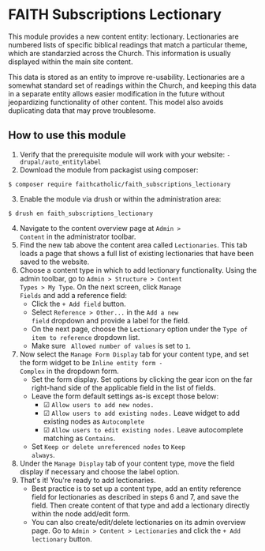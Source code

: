 # FAITH Subscriptions Lectionary

This module provides a new content entity: lectionary. Lectionaries are numbered lists of specific biblical readings that match a particular theme, which are standarzied across the Church. This information is usually displayed within the main site content.

This data is stored as an entity to improve re-usability. Lectionaries are a somewhat standard set of readings within the Church, and keeping this data in a separate entity allows easier modification in the future without jeopardizing functionality of other content. This model also avoids duplicating data that may prove troublesome.

## How to use this module

1. Verify that the prerequisite module will work with your website:
<code>- drupal/auto_entitylabel</code>
2. Download the module from packagist using composer:
<pre><code>$ composer require faithcatholic/faith_subscriptions_lectionary</code></pre>
3. Enable the module via drush or within the administration area:
<pre><code>$ drush en faith_subscriptions_lectionary</code></pre>
4. Navigate to the content overview page at <code>Admin > Content</code> in the administrator toolbar.
5. Find the new tab above the content area called <code>Lectionaries</code>. This tab loads a page that shows a full list of existing lectionaries that have been saved to the website.
6. Choose a content type in which to add lectionary functionality. Using the admin toolbar, go to <code>Admin > Structure > Content Types > My Type</code>. On the next screen, click <code>Manage Fields</code> and add a reference field:
	- Click the <code>+ Add field</code> button.
	- Select <code>Reference > Other...</code> in the <code>Add a new field</code> dropdown and provide a label for the field.
	- On the next page, choose the <code>Lectionary</code> option under the <code>Type of item to reference</code> dropdown list.
	- Make sure <code> Allowed number of values</code> is set to <code>1</code>.
7. Now select the <code>Manage Form Display</code> tab for your content type, and set the form widget to be <code>Inline entity form - Complex</code> in the dropdown form.
	- Set the form display. Set options by clicking the gear icon on the far right-hand side of the applicable field in the list of fields.
	- Leave the form default settings as-is except those below:
		- &#x2611; <code>Allow users to add new nodes.</code>
		- &#x2611; <code>Allow users to add existing nodes.</code> Leave widget to add existing nodes as <code>Autocomplete</code>
		- &#x2611; <code>Allow users to edit existing nodes.</code> Leave autocomplete matching as <code>Contains</code>.
	- Set <code>Keep or delete unreferenced nodes</code> to <code>Keep always</code>.
8. Under the <code>Manage Display</code> tab of your content type, move the field display if necessary and choose the label option.
10. That's it! You're ready to add lectionaries. 
	- Best practice is to set up a content type, add an entity reference field for lectionaries as described in steps 6 and 7, and save the field. Then create content of that type and add a lectionary directly within the node add/edit form.
	- You can also create/edit/delete lectionaries on its admin overview page. Go to <code>Admin > Content > Lectionaries</code> and click the <code>+ Add lectionary</code> button.
